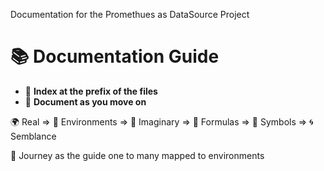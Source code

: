 Documentation for the Promethues as DataSource Project
# 📚 Documentation Guide

- 📂 **Index at the prefix of the files**
- 📝 **Document as you move on**

🌍 Real => 🌳 Environments => 🌌 Imaginary => 📐 Formulas => 🔣 Symbols => 🌀 Semblance

🚀 Journey as the guide one to many mapped to environments
